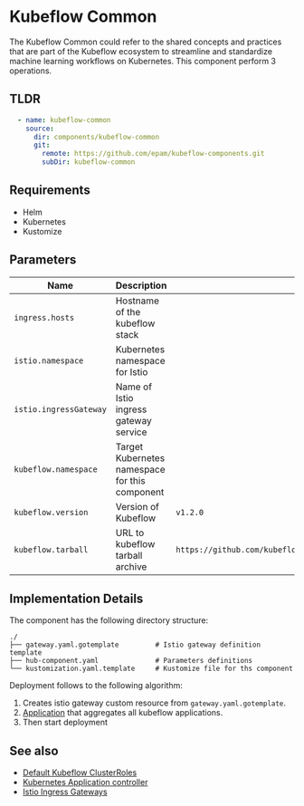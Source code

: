 # Kubeflow Common

The Kubeflow Common could refer to the shared concepts and practices that are part of the Kubeflow ecosystem to streamline and standardize machine learning workflows on Kubernetes. This component perform 3 operations.

## TLDR
```yaml
  - name: kubeflow-common
    source:
      dir: components/kubeflow-common
      git:
        remote: https://github.com/epam/kubeflow-components.git
        subDir: kubeflow-common
```

## Requirements

- Helm
- Kubernetes
- Kustomize

## Parameters

| Name                   | Description                                    | Default Value                                                              | Required |
|------------------------|------------------------------------------------|----------------------------------------------------------------------------|:--------:|
| `ingress.hosts`        | Hostname of the kubeflow stack                 |                                                                            |          |
| `istio.namespace`      | Kubernetes namespace for Istio                 |                                                                            |          |
| `istio.ingressGateway` | Name of Istio ingress gateway service          |                                                                            |          |
| `kubeflow.namespace`   | Target Kubernetes namespace for this component |                                                                            |          |
| `kubeflow.version`     | Version of Kubeflow                            | `v1.2.0`                                                                   |          |
| `kubeflow.tarball`     | URL to kubeflow tarball archive                | `https://github.com/kubeflow/manifests/archive/${kubeflow.version}.tar.gz` |          |

## Implementation Details

The component has the following directory structure:
```text
./
├── gateway.yaml.gotemplate         # Istio gateway definition template
├── hub-component.yaml              # Parameters definitions
└── kustomization.yaml.template     # Kustomize file for ths component
```

Deployment follows to the following algorithm:
1. Creates istio gateway custom resource from `gateway.yaml.gotemplate`.
2. [Application](https://github.com/kubernetes-sigs/application) that aggregates all kubeflow applications.
3. Then start deployment

## See also

- [Default Kubeflow ClusterRoles](https://github.com/kubeflow/manifests/tree/v1.2-branch/kubeflow-roles)
- [Kubernetes Application controller](https://github.com/kubernetes-sigs/application)
- [Istio Ingress Gateways](https://istio.io/latest/docs/tasks/traffic-management/ingress/ingress-control/)

